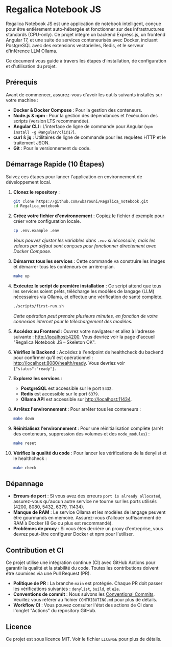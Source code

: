 # Regalica Notebook JS

Regalica Notebook JS est une application de notebook intelligent, conçue pour être entièrement auto-hébergée et fonctionner sur des infrastructures standards (CPU-only). Ce projet intègre un backend Express.js, un frontend Angular 17, et une suite de services conteneurisés avec Docker, incluant PostgreSQL avec des extensions vectorielles, Redis, et le serveur d'inférence LLM Ollama.

Ce document vous guide à travers les étapes d'installation, de configuration et d'utilisation du projet.

## Prérequis

Avant de commencer, assurez-vous d'avoir les outils suivants installés sur votre machine :

- **Docker & Docker Compose** : Pour la gestion des conteneurs.
- **Node.js & npm** : Pour la gestion des dépendances et l'exécution des scripts (version LTS recommandée).
- **Angular CLI** : L'interface de ligne de commande pour Angular (`npm install -g @angular/cli@17`).
- **curl** & **jq** : Utilitaires de ligne de commande pour les requêtes HTTP et le traitement JSON.
- **Git** : Pour le versionnement du code.

## Démarrage Rapide (10 Étapes)

Suivez ces étapes pour lancer l'application en environnement de développement local.

1.  **Clonez le repository** :
    ```bash
    git clone https://github.com/wbarouni/Regalica_notebook.git
    cd Regalica_notebook
    ```

2.  **Créez votre fichier d'environnement** :
    Copiez le fichier d'exemple pour créer votre configuration locale.
    ```bash
    cp .env.example .env
    ```
    *Vous pouvez ajuster les variables dans `.env` si nécessaire, mais les valeurs par défaut sont conçues pour fonctionner directement avec Docker Compose.*

3.  **Démarrez tous les services** :
    Cette commande va construire les images et démarrer tous les conteneurs en arrière-plan.
    ```bash
    make up
    ```

4.  **Exécutez le script de première installation** :
    Ce script attend que tous les services soient prêts, télécharge les modèles de langage (LLM) nécessaires via Ollama, et effectue une vérification de santé complète.
    ```bash
    ./scripts/first-run.sh
    ```
    *Cette opération peut prendre plusieurs minutes, en fonction de votre connexion internet pour le téléchargement des modèles.*

5.  **Accédez au Frontend** :
    Ouvrez votre navigateur et allez à l'adresse suivante : [http://localhost:4200](http://localhost:4200). Vous devriez voir la page d'accueil "Regalica Notebook JS – Skeleton OK".

6.  **Vérifiez le Backend** :
    Accédez à l'endpoint de healthcheck du backend pour confirmer qu'il est opérationnel : [http://localhost:8080/health/ready](http://localhost:8080/health/ready). Vous devriez voir `{"status":"ready"}`.

7.  **Explorez les services** :
    - **PostgreSQL** est accessible sur le port `5432`.
    - **Redis** est accessible sur le port `6379`.
    - **Ollama API** est accessible sur [http://localhost:11434](http://localhost:11434).

8.  **Arrêtez l'environnement** :
    Pour arrêter tous les conteneurs :
    ```bash
    make down
    ```

9.  **Réinitialisez l'environnement** :
    Pour une réinitialisation complète (arrêt des conteneurs, suppression des volumes et des `node_modules`) :
    ```bash
    make reset
    ```

10. **Vérifiez la qualité du code** :
    Pour lancer les vérifications de la denylist et le healthcheck :
    ```bash
    make check
    ```

## Dépannage

- **Erreurs de port** : Si vous avez des erreurs `port is already allocated`, assurez-vous qu'aucun autre service ne tourne sur les ports utilisés (4200, 8080, 5432, 6379, 11434).
- **Manque de RAM** : Le service Ollama et les modèles de langage peuvent être gourmands en mémoire. Assurez-vous d'allouer suffisamment de RAM à Docker (8 Go ou plus est recommandé).
- **Problèmes de proxy** : Si vous êtes derrière un proxy d'entreprise, vous devrez peut-être configurer Docker et npm pour l'utiliser.

## Contribution et CI

Ce projet utilise une intégration continue (CI) avec GitHub Actions pour garantir la qualité et la stabilité du code. Toutes les contributions doivent être soumises via une Pull Request (PR).

- **Politique de PR** : La branche `main` est protégée. Chaque PR doit passer les vérifications suivantes : `denylist`, `build`, et `e2e`.
- **Conventions de commit** : Nous suivons les [Conventional Commits](https://www.conventionalcommits.org/en/v1.0.0/). Veuillez vous référer au fichier `CONTRIBUTING.md` pour plus de détails.
- **Workflow CI** : Vous pouvez consulter l'état des actions de CI dans l'onglet "Actions" du repository GitHub.

## Licence

Ce projet est sous licence MIT. Voir le fichier `LICENSE` pour plus de détails.

